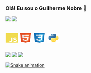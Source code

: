 ### Olá! Eu sou o Guilherme Nobre  👋

<div>
  
  <img  height="180em" src="https://github-readme-stats.vercel.app/api?username=GuilhermeNobre15&show_icons=true&theme=dark&include_all_commits=true&count_private=true"/>
  <img  height="140em" src="https://github-readme-stats.vercel.app/api/top-langs/?username=GuilhermeNobre15&layout=compact&langs_count=16&theme=dark"/>
</div>
<br>

<div style="display: inline_block"><br>
  <img align="center" alt="Gui-Js" height="30" width="40" src="https://raw.githubusercontent.com/devicons/devicon/master/icons/javascript/javascript-plain.svg">
  <img align="center" alt="Gui-HTML" height="30" width="40" src="https://raw.githubusercontent.com/devicons/devicon/master/icons/html5/html5-original.svg">
  <img align="center" alt="Gui-CSS" height="30" width="40" src="https://raw.githubusercontent.com/devicons/devicon/master/icons/css3/css3-original.svg">
  <img align="center" alt="Gui-Python" height="30" width="40" src="https://raw.githubusercontent.com/devicons/devicon/master/icons/python/python-original.svg">
</div>

##
<div> 
  <a href="https://instagram.com/gui_nobre_" target="_blank"><img src="https://img.shields.io/badge/-Instagram-%23E4405F?style=for-the-badge&logo=instagram&logoColor=white" target="_blank"></a>
  <a href = "mailto:gui.nobre015@gmail.com"><img src="https://img.shields.io/badge/-Gmail-%23333?style=for-the-badge&logo=gmail&logoColor=white" target="_blank"></a>
  <a href="https://www.linkedin.com/in/guilherme-nobre-dos-santos-673a02206/" target="_blank"><img src="https://img.shields.io/badge/-LinkedIn-%230077B5?style=for-the-badge&logo=linkedin&logoColor=white" target="_blank"</a> 
</div>  

![Snake animation](https://github.com/LuigiGF/LuigiGF/blob/output/github-contribution-grid-snake.svg)
